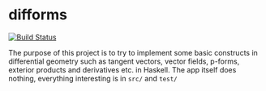 # difforms
[![Build Status](https://travis-ci.org/paasim/difforms.svg?branch=main)](https://travis-ci.org/paasim/difforms)

The purpose of this project is to try to implement some basic constructs in differential geometry such as tangent vectors, vector fields, p-forms, exterior products and derivatives etc. in Haskell. The app itself does nothing, everything interesting is in `src/` and `test/`

